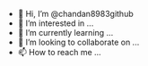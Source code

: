 - 👋 Hi, I’m @chandan8983github
- 👀 I’m interested in ...
- 🌱 I’m currently learning ...
- 💞️ I’m looking to collaborate on ...
- 📫 How to reach me ...

<!---
chandan8983github/chandan8983github is a ✨ special ✨ repository because its `README.md` (this file) appears on your GitHub profile.
You can click the Preview link to take a look at your changes.
--->
